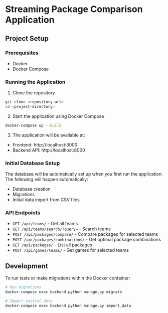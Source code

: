 # Streaming Package Comparison Application

## Project Setup

### Prerequisites

- Docker
- Docker Compose

### Running the Application

1. Clone the repository

```bash
git clone <repository-url>
cd <project-directory>
```

2. Start the application using Docker Compose

```bash
docker-compose up --build
```

3. The application will be available at:

- Frontend: http://localhost:3000
- Backend API: http://localhost:8000

### Initial Database Setup

The database will be automatically set up when you first run the application. The following will happen automatically:

- Database creation
- Migrations
- Initial data import from CSV files

### API Endpoints

- `GET /api/teams/` - Get all teams
- `GET /api/teams/search/?query=` - Search teams
- `POST /api/packages/compare/` - Compare packages for selected teams
- `POST /api/packages/combinations/` - Get optimal package combinations
- `GET /api/packages/` - List all packages
- `POST /api/games/teams/` - Get games for selected teams

## Development

To run tests or make migrations within the Docker container:

```bash
# Run migrations
docker-compose exec backend python manage.py migrate

# Import initial data
docker-compose exec backend python manage.py import_data
```
